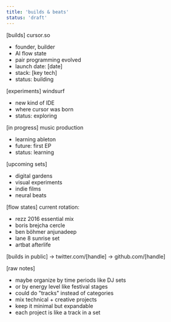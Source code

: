 ```yaml
---
title: 'builds & beats'
status: 'draft'
---
```


[builds]
cursor.so
- founder, builder
- AI flow state
- pair programming evolved
- launch date: [date]
- stack: [key tech]
- status: building

[experiments]
windsurf
- new kind of IDE
- where cursor was born
- status: exploring

[in progress]
music production
- learning ableton
- future: first EP
- status: learning

[upcoming sets]
- digital gardens
- visual experiments
- indie films
- neural beats

[flow states]
current rotation:
- rezz 2016 essential mix
- boris brejcha cercle
- ben böhmer anjunadeep
- lane 8 sunrise set
- artbat afterlife

[builds in public]
-> twitter.com/[handle]
-> github.com/[handle]

[raw notes]
- maybe organize by time periods like DJ sets
- or by energy level like festival stages
- could do "tracks" instead of categories
- mix technical + creative projects
- keep it minimal but expandable
- each project is like a track in a set
